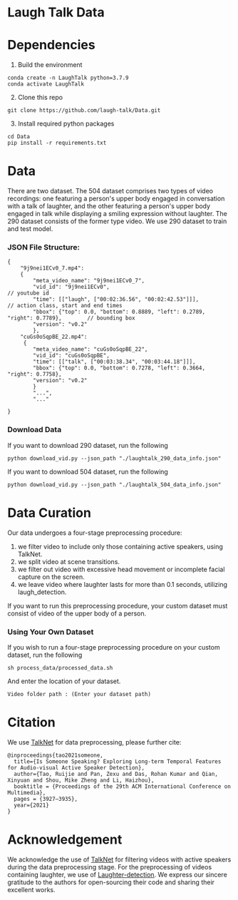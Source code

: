 # Laugh Talk Data

# Dependencies
1. Build the environment
```
conda create -n LaughTalk python=3.7.9
conda activate LaughTalk
```
2. Clone this repo
```
git clone https://github.com/laugh-talk/Data.git
```
3. Install required python packages
```
cd Data
pip install -r requirements.txt
```
# Data
There are two dataset. 
The 504 dataset comprises two types of video recordings: one featuring a person's upper body engaged in conversation with a talk of laughter, and the other featuring a person's upper body engaged in talk while displaying a smiling expression without laughter.
The 290 dataset consists of the former type video.
We use 290 dataset to train and test model.

### JSON File Structure:
```
{
    "9j9nei1ECv0_7.mp4": 
    {
        "meta_video_name": "9j9nei1ECv0_7", 
        "vid_id": "9j9nei1ECv0",                                                        // youtube id
        "time": [["laugh", ["00:02:36.56", "00:02:42.53"]]],                            // action class, start and end times
        "bbox": {"top": 0.0, "bottom": 0.8889, "left": 0.2789, "right": 0.7789},        // bounding box
        "version": "v0.2"
        },
    "cuGs0oSqpBE_22.mp4":
     {
        "meta_video_name": "cuGs0oSqpBE_22", 
        "vid_id": "cuGs0oSqpBE", 
        "time": [["talk", ["00:03:38.34", "00:03:44.18"]]], 
        "bbox": {"top": 0.0, "bottom": 0.7278, "left": 0.3664, "right": 0.7758}, 
        "version": "v0.2"
        }
        "...",
        "..."

}
```
### Download Data
If you want to download 290 dataset, run the following
```
python download_vid.py --json_path "./laughtalk_290_data_info.json"
```

If you want to download 504 dataset, run the following
```
python download_vid.py --json_path "./laughtalk_504_data_info.json"
```

# Data Curation
Our data undergoes a four-stage preprocessing procedure:

1. we filter video to include only those containing active speakers, using TalkNet.
2. we split video at scene transitions.
3. we filter out video with excessive head movement or incomplete facial capture on the screen.
4. we leave video where laughter lasts for more than 0.1 seconds, utilizing laugh_detection.

If you want to run this preprocessing procedure, your custom dataset must consist of video of the upper body of a person.

### Using Your Own Dataset

If you wish to run a four-stage preprocessing procedure on your custom dataset, run the following
```
sh process_data/processed_data.sh
```
And enter the location of your dataset.
```
Video folder path : (Enter your dataset path)
```

# Citation
We use [TalkNet](https://github.com/TaoRuijie/TalkNet-ASD/blob/main/README.md) for data preprocessing, please further cite:
```
@inproceedings{tao2021someone,
  title={Is Someone Speaking? Exploring Long-term Temporal Features for Audio-visual Active Speaker Detection},
  author={Tao, Ruijie and Pan, Zexu and Das, Rohan Kumar and Qian, Xinyuan and Shou, Mike Zheng and Li, Haizhou},
  booktitle = {Proceedings of the 29th ACM International Conference on Multimedia},
  pages = {3927–3935},
  year={2021}
}
```

# Acknowledgement
We acknowledge the use of [TalkNet](https://github.com/TaoRuijie/TalkNet-ASD) for filtering videos with active speakers during the data preprocessing stage. For the preprocessing of videos containing laughter, we use of [Laughter-detection](https://github.com/jrgillick/laughter-detection).
We express our sincere gratitude to the authors for open-sourcing their code and sharing their excellent works.
